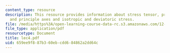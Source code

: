 ```yaml
---
content_type: resource
description: This resource provides information about stress tensor, principle stresses
  and principle axes and isotropic and deviatoric stress.
file: /media/https%3A/open-learning-course-data-rc.s3.amazonaws.com/12-005-applications-of-continuum-mechanics-to-earth-atmospheric-and-planetary-sciences-spring-2006/659ee9f887b360ebcdd684862a2dd64c_lec4.pdf
file_type: application/pdf
resourcetype: Document
title: lec4.pdf
uid: 659ee9f8-87b3-60eb-cdd6-84862a2dd64c
---
```

